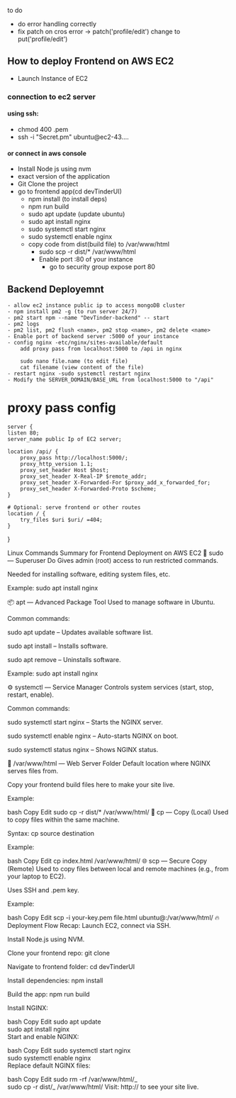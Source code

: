 to do

- do error handling correctly
- fix patch on cros error -> patch('profile/edit') change to put('profile/edit')

## How to deploy Frontend on AWS EC2

- Launch Instance of EC2

### connection to ec2 server

#### using ssh:

- chmod 400 <secret>.pem
- ssh -i "Secret.pm" ubuntu@ec2-43....

#### or connect in aws console

- Install Node js using nvm
- exact version of the application
- Git Clone the project
- go to frontend app(cd devTinderUI)
  - npm install (to install deps)
  - npm run build
  - sudo apt update (update ubuntu)
  - sudo apt install nginx
  - sudo systemctl start nginx
  - sudo systemctl enable nginx
  - copy code from dist(build file) to /var/www/html
    - sudo scp -r dist/\* /var/www/html
    - Enable port :80 of your instance
      - go to security group expose port 80

## Backend Deployemnt

    - allow ec2 instance public ip to access mongoDB cluster
    - npm install pm2 -g (to run server 24/7)
    - pm2 start npm --name "DevTinder-backend" -- start
    - pm2 logs
    - pm2 list, pm2 flush <name>, pm2 stop <name>, pm2 delete <name>
    - Enable port of backend server :5000 of your instance
    - config nginx -etc/nginx/sites-available/default
        add proxy pass from localhost:5000 to /api in nginx

        sudo nano file.name (to edit file)
        cat filename (view content of the file)
    - restart nginx -sudo systemctl restart nginx
    - Modify the SERVER_DOMAIN/BASE_URL from localhost:5000 to "/api"

# proxy pass config

    server {
    listen 80;
    server_name public Ip of EC2 server;

    location /api/ {
        proxy_pass http://localhost:5000/;
        proxy_http_version 1.1;
        proxy_set_header Host $host;
        proxy_set_header X-Real-IP $remote_addr;
        proxy_set_header X-Forwarded-For $proxy_add_x_forwarded_for;
        proxy_set_header X-Forwarded-Proto $scheme;
    }

    # Optional: serve frontend or other routes
    location / {
        try_files $uri $uri/ =404;
    }

}

Linux Commands Summary for Frontend Deployment on AWS EC2
🔐 sudo — Superuser Do
Gives admin (root) access to run restricted commands.

Needed for installing software, editing system files, etc.

Example: sudo apt install nginx

📦 apt — Advanced Package Tool
Used to manage software in Ubuntu.

Common commands:

sudo apt update – Updates available software list.

sudo apt install <package> – Installs software.

sudo apt remove <package> – Uninstalls software.

Example: sudo apt install nginx

⚙️ systemctl — Service Manager
Controls system services (start, stop, restart, enable).

Common commands:

sudo systemctl start nginx – Starts the NGINX server.

sudo systemctl enable nginx – Auto-starts NGINX on boot.

sudo systemctl status nginx – Shows NGINX status.

📁 /var/www/html — Web Server Folder
Default location where NGINX serves files from.

Copy your frontend build files here to make your site live.

Example:

bash
Copy
Edit
sudo cp -r dist/\* /var/www/html/
🧱 cp — Copy (Local)
Used to copy files within the same machine.

Syntax: cp source destination

Example:

bash
Copy
Edit
cp index.html /var/www/html/
🌐 scp — Secure Copy (Remote)
Used to copy files between local and remote machines (e.g., from your laptop to EC2).

Uses SSH and .pem key.

Example:

bash
Copy
Edit
scp -i your-key.pem file.html ubuntu@<your-ec2-ip>:/var/www/html/
🔥 Deployment Flow Recap:
Launch EC2, connect via SSH.

Install Node.js using NVM.

Clone your frontend repo: git clone <repo-url>

Navigate to frontend folder: cd devTinderUI

Install dependencies: npm install

Build the app: npm run build

Install NGINX:

bash
Copy
Edit
sudo apt update  
sudo apt install nginx  
Start and enable NGINX:

bash
Copy
Edit
sudo systemctl start nginx  
sudo systemctl enable nginx  
Replace default NGINX files:

bash
Copy
Edit
sudo rm -rf /var/www/html/_  
sudo cp -r dist/_ /var/www/html/
Visit: http://<your-ec2-ip> to see your site live.
